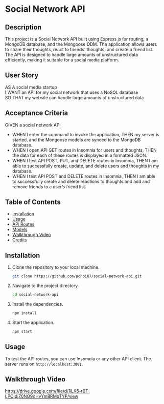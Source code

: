 # Social Network API

## Description

This project is a Social Network API built using Express.js for routing, a MongoDB database, and the Mongoose ODM. The application allows users to share their thoughts, react to friends' thoughts, and create a friend list. The API is designed to handle large amounts of unstructured data efficiently, making it suitable for a social media platform.

## User Story

AS A social media startup  
I WANT an API for my social network that uses a NoSQL database  
SO THAT my website can handle large amounts of unstructured data  

## Acceptance Criteria

GIVEN a social network API  
- WHEN I enter the command to invoke the application, THEN my server is started, and the Mongoose models are synced to the MongoDB database.
- WHEN I open API GET routes in Insomnia for users and thoughts, THEN the data for each of these routes is displayed in a formatted JSON.
- WHEN I test API POST, PUT, and DELETE routes in Insomnia, THEN I am able to successfully create, update, and delete users and thoughts in my database.
- WHEN I test API POST and DELETE routes in Insomnia, THEN I am able to successfully create and delete reactions to thoughts and add and remove friends to a user’s friend list.

## Table of Contents

- [Installation](#installation)
- [Usage](#usage)
- [API Routes](#api-routes)
- [Models](#models)
- [Walkthrough Video](#walkthrough-video)
- [Credits](#credits)

## Installation

1. Clone the repository to your local machine.
    ```bash
    git clone https://github.com/pchoi87/social-network-api.git
    ```
2. Navigate to the project directory.
    ```bash
    cd social-network-api
    ```
3. Install the dependencies.
    ```bash
    npm install
    ```
4. Start the application.
    ```bash
    npm start
    ```

## Usage

To test the API routes, you can use Insomnia or any other API client. The server runs on `http://localhost:3001`.

## Walkthrough Video

https://drive.google.com/file/d/1iLK5-r0T-LPOjdjZ0NO9dHvYmBRMxTYP/view

